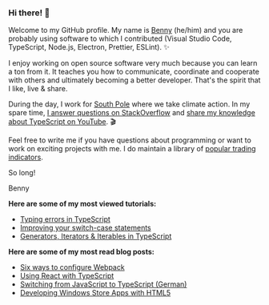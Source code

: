### Hi there! 👋

Welcome to my GitHub profile. My name is [Benny](http://bennycode.com/) (he/him) and you are probably using software to which I contributed (Visual Studio Code, TypeScript, Node.js, Electron, Prettier, ESLint). ✨

I enjoy working on open source software very much because you can learn a ton from it. It teaches you how to communicate, coordinate and cooperate with others and ultimately becoming a better developer. That's the spirit that I like, live & share.

During the day, I work for [South Pole](https://www.southpole.com/) where we take climate action. In my spare time, [I answer questions on StackOverflow](https://stackoverflow.com/users/451634/) and [share my knowledge about TypeScript on YouTube](https://www.youtube.com/typescripttv). 🎬

Feel free to write me if you have questions about programming or want to work on exciting projects with me. I do maintain a library of [popular trading indicators](https://github.com/bennycode/trading-signals).

So long!

Benny

**Here are some of my most viewed tutorials:**
- [Typing errors in TypeScript](https://www.youtube.com/watch?v=0GLYiJUBz6k)
- [Improving your switch-case statements](https://www.youtube.com/watch?v=8N_P-l5Kukk)
- [Generators, Iterators & Iterables in TypeScript](https://www.youtube.com/watch?v=qZN0Lo-f3iE)

**Here are some of my most read blog posts:**
- [Six ways to configure Webpack](https://dev.to/typescripttv/6-ways-to-configure-webpack-5a33)
- [Using React with TypeScript](https://typescript.tv/react/use-react-with-typescript/)
- [Switching from JavaScript to TypeScript (German)](https://www.heise.de/hintergrund/Wie-Wire-von-JavaScript-zu-TypeScript-wechselte-Tipps-fuer-die-Migration-4567887.html)
- [Developing Windows Store Apps with HTML5](https://www.gamedeveloper.com/programming/developing-windows-store-apps-with-html5---a-showcase)
